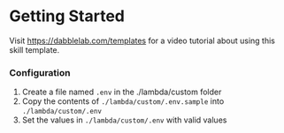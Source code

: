 # Getting Started

Visit https://dabblelab.com/templates for a video tutorial about using this skill template. 

### Configuration

1. Create a file named `.env` in the ./lambda/custom folder
2. Copy the contents of `./lambda/custom/.env.sample` into `./lambda/custom/.env` 
3. Set the values in `./lambda/custom/.env` with valid values

